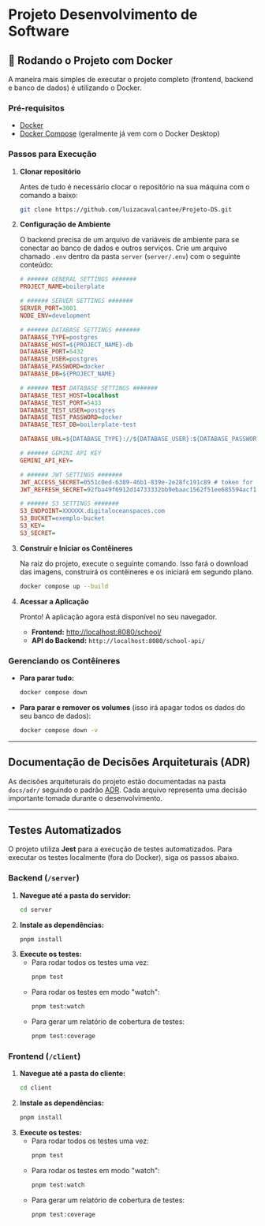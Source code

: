 # Projeto Desenvolvimento de Software

## 🚀 Rodando o Projeto com Docker

A maneira mais simples de executar o projeto completo (frontend, backend e banco de dados) é utilizando o Docker.

### Pré-requisitos

  - [Docker](https://www.docker.com/get-started/)
  - [Docker Compose](https://docs.docker.com/compose/install/) (geralmente já vem com o Docker Desktop)

### Passos para Execução

1.  **Clonar repositório**

    Antes de tudo é necessário clocar o repositório na sua máquina com o comando a baixo:
    ```bash
    git clone https://github.com/luizacavalcantee/Projeto-DS.git
    ```

2.  **Configuração de Ambiente**

    O backend precisa de um arquivo de variáveis de ambiente para se conectar ao banco de dados e outros serviços. Crie um arquivo chamado `.env` dentro da pasta `server` (`server/.env`) com o seguinte conteúdo:

    ```ini
    # ###### GENERAL SETTINGS #######
    PROJECT_NAME=boilerplate

    # ###### SERVER SETTINGS #######
    SERVER_PORT=3001
    NODE_ENV=development

    # ###### DATABASE SETTINGS #######
    DATABASE_TYPE=postgres
    DATABASE_HOST=${PROJECT_NAME}-db
    DATABASE_PORT=5432
    DATABASE_USER=postgres
    DATABASE_PASSWORD=docker
    DATABASE_DB=${PROJECT_NAME}

    # ###### TEST DATABASE SETTINGS #######
    DATABASE_TEST_HOST=localhost
    DATABASE_TEST_PORT=5433
    DATABASE_TEST_USER=postgres
    DATABASE_TEST_PASSWORD=docker
    DATABASE_TEST_DB=boilerplate-test

    DATABASE_URL=${DATABASE_TYPE}://${DATABASE_USER}:${DATABASE_PASSWORD}@${DATABASE_HOST}:${DATABASE_PORT}/${DATABASE_DB}

    # ###### GEMINI API KEY
    GEMINI_API_KEY=

    # ###### JWT SETTINGS #######
    JWT_ACCESS_SECRET=0551c0ed-6389-46b1-839e-2e28fc191c89 # token for 30sec
    JWT_REFRESH_SECRET=92fba49f6912d14733332bb9ebaac1562f51ee685594acf103d71f685f70868b # token for 7 days

    # ###### S3 SETTINGS #######
    S3_ENDPOINT=XXXXXX.digitaloceanspaces.com
    S3_BUCKET=exemplo-bucket
    S3_KEY=
    S3_SECRET=
    ```

3.  **Construir e Iniciar os Contêineres**

    Na raiz do projeto, execute o seguinte comando. Isso fará o download das imagens, construirá os contêineres e os iniciará em segundo plano.

    ```bash
    docker compose up --build
    ```

4.  **Acessar a Aplicação**

    Pronto\! A aplicação agora está disponível no seu navegador.

      * **Frontend:** [http://localhost:8080/school/](https://www.google.com/search?q=http://localhost:8080/school/)
      * **API do Backend:** `http://localhost:8080/school-api/`

### Gerenciando os Contêineres

  * **Para parar tudo:**
    ```bash
    docker compose down
    ```
  * **Para parar e remover os volumes** (isso irá apagar todos os dados do seu banco de dados):
    ```bash
    docker compose down -v
    ```

-----

## Documentação de Decisões Arquiteturais (ADR)

As decisões arquiteturais do projeto estão documentadas na pasta `docs/adr/` seguindo o padrão [ADR](https://github.com/adr/adr-tools). Cada arquivo representa uma decisão importante tomada durante o desenvolvimento.

-----

## Testes Automatizados

O projeto utiliza **Jest** para a execução de testes automatizados. Para executar os testes localmente (fora do Docker), siga os passos abaixo.

### Backend (`/server`)

1.  **Navegue até a pasta do servidor:**
    ```bash
    cd server
    ```
2.  **Instale as dependências:**
    ```bash
    pnpm install
    ```
3.  **Execute os testes:**
      * Para rodar todos os testes uma vez:
        ```bash
        pnpm test
        ```
      * Para rodar os testes em modo "watch":
        ```bash
        pnpm test:watch
        ```
      * Para gerar um relatório de cobertura de testes:
        ```bash
        pnpm test:coverage
        ```

### Frontend (`/client`)

1.  **Navegue até a pasta do cliente:**
    ```bash
    cd client
    ```
2.  **Instale as dependências:**
    ```bash
    pnpm install
    ```
3.  **Execute os testes:**
      * Para rodar todos os testes uma vez:
        ```bash
        pnpm test
        ```
      * Para rodar os testes em modo "watch":
        ```bash
        pnpm test:watch
        ```
      * Para gerar um relatório de cobertura de testes:
        ```bash
        pnpm test:coverage
        ```
